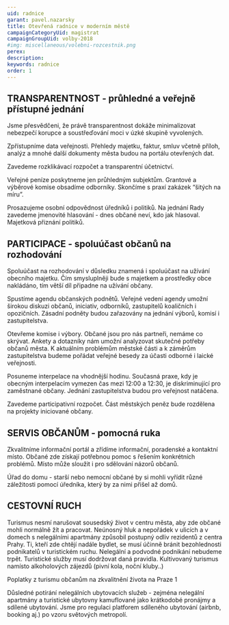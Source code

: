 ```yaml
---
uid: radnice
garant: pavel.nazarsky
title: Otevřená radnice v moderním městě
campaignCategoryUid: magistrat
campaignGroupUid: volby-2018
#img: miscellaneous/volebni-rozcestnik.png
perex:  
description: 
keywords: radnice
order: 1
---
```


## TRANSPARENTNOST - průhledné a veřejně přístupné jednání

Jsme přesvědčeni, že právě transparentnost dokáže minimalizovat nebezpečí korupce a soustřeďování moci v úzké skupině vyvolených.

Zpřístupníme data veřejnosti. Přehledy majetku, faktur, smluv včetně příloh, analýz a mnohé další dokumenty města budou na portálu otevřených dat.

Zavedeme rozklikávací rozpočet a transparentní účetnictví.

Veřejné peníze poskytneme jen průhledným subjektům. Grantové a výběrové komise obsadíme odborníky. Skončíme s praxí zakázek “šitých na míru”.

Prosazujeme osobní odpovědnost úředníků i politiků. Na jednání Rady zavedeme jmenovité hlasování - dnes občané neví, kdo jak hlasoval.
Majetková přiznání politiků.

## PARTICIPACE - spoluúčast občanů na rozhodování

Spoluúčast na rozhodování v důsledku znamená i spoluúčast na užívání obecního majetku. Čím smysluplněji bude s majetkem a prostředky obce nakládáno, tím větší díl připadne na užívání občany.

Spustíme agendu občanských podnětů. Veřejné vedení agendy umožní širokou diskuzi občanů, iniciativ, odborníků, zastupitelů koaličních i opozičních. Zásadní podněty budou zařazovány na jednání výborů, komisí i zastupitelstva.

Otevřeme komise i výbory. Občané jsou pro nás partneři, nemáme co skrývat.
Ankety a dotazníky nám umožní analyzovat skutečné potřeby občanů města.
K aktuálním problémům městské části a k záměrům zastupitelstva budeme pořádat veřejné besedy za účasti odborné i laické veřejnosti.

Posuneme interpelace na vhodnější hodinu. Současná praxe, kdy je obecným interpelacím vymezen čas mezi 12:00 a 12:30, je diskriminující pro zaměstnané občany. Jednání zastupitelstva budou pro veřejnost natáčena.

Zavedeme participativní rozpočet. Část městských peněz bude rozdělena na projekty iniciované občany.

## SERVIS OBČANŮM - pomocná ruka

Zkvalitníme informační portál a zřídíme informační, poradenské a kontaktní místo. Občané zde získají potřebnou pomoc s řešením konkrétních problémů. Místo může sloužit i pro sdělování názorů občanů.

Úřad do domu - starší nebo nemocní občané by si mohli vyřídit různé záležitosti pomocí úředníka, který by za nimi přišel až domů.

## CESTOVNÍ RUCH

Turismus nesmí narušovat sousedský život v centru města, aby zde občané mohli normálně žít a pracovat. Neúnosný hluk a nepořádek v ulicích a v domech s nelegálními apartmány způsobil postupný odliv rezidentů z centra Prahy. Ti, kteří zde chtějí nadále bydlet, se musí účinně bránit bezohlednosti podnikatelů v turistickém ruchu. Nelegální a podvodné podnikání nebudeme trpět. Turistické služby musí dodržovat daná pravidla.
Kultivovaný turismus namísto alkoholových zájezdů (pivní kola, noční kluby..)

Poplatky z turismu občanům na zkvalitnění života na Praze 1

Důsledné potírání nelegálních ubytovacích služeb - zejména nelegální apartmány a turistické ubytovny kamuflované jako krátkodobé pronájmy a sdílené ubytování.
Jsme pro regulaci platforem sdíleného ubytování (airbnb, booking aj.) po vzoru světových metropolí.

